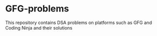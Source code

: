 # GFG-problems
This repository contains DSA problems on platforms such as GFG and Coding Ninja and their solutions
